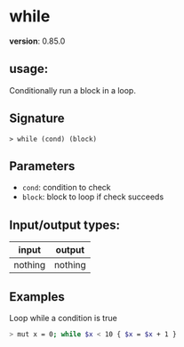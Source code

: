 # while

**version**: 0.85.0

## **usage**:

Conditionally run a block in a loop.

## Signature

`> while (cond) (block)`

## Parameters

- `cond`: condition to check
- `block`: block to loop if check succeeds

## Input/output types:

| input   | output  |
| ------- | ------- |
| nothing | nothing |

## Examples

Loop while a condition is true

```bash
> mut x = 0; while $x < 10 { $x = $x + 1 }
```
